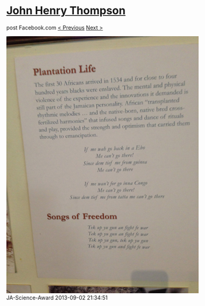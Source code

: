 # [John Henry Thompson](../README.md)
post Facebook.com
[< Previous](2013-09-02-15.md) [Next >](2013-09-02-17.md)

[![](../media/2013-09-02/JA-Science-Award-5.jpg)](../README.md)
JA-Science-Award
2013-09-02 21:34:51